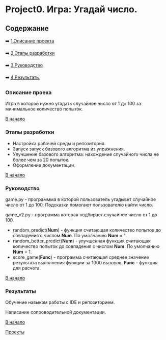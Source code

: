 # Project0. Игра: Угадай число.

## Содержание
 :arrow_right: [1.Описание проекта](https://github.com/GolovasPlech/sf_data_satanist/tree/main/prj0/README.md#Описание-проекта)

 :arrow_right: [2.Этапы разработки](https://github.com/GolovasPlech/sf_data_satanist/tree/main/prj0/README.md#Этапы-разработки)

 :arrow_right: [3.Руководство](https://github.com/GolovasPlech/sf_data_satanist/tree/main/prj0/README.md#Руководство)

 :arrow_right: [4.Результаты](https://github.com/GolovasPlech/sf_data_satanist/tree/main/prj0/README.md#Результаты)

### Описание проека
Игра в которой нужно угадать случайное число от 1 до 100 за минимальное количество попыток.

[В начало](https://github.com/GolovasPlech/sf_data_satanist/tree/main/prj0/README.md#Содержание)

### Этапы разработки
 * Настройка рабочей среды и репозитория.
 * Запуск запуск базового алгоритма из упражнения.
 * Улучшение базового алгоритма: нахождение случайного числа не более чем за 20 попыток.
 * Оформление документации.

[В начало](https://github.com/GolovasPlech/sf_data_satanist/tree/main/prj0/README.md#Содержание)

### Руководство
game.py - программма в которой пользователь угадывет случайное число от 1 до 100.
          Подсказки помогают пользователю найти число.      

game_v2.py - программа которая подбирает случайное число от 1 до 100.

* random_predict(**Num**) - функция считающая количество попыток до совпадения c числом **Num**.
  По умолчанию **Num** = 1.
* random_better_predict(**Num**) - улучшенная функция считающая количество попыток до совпадения  c числом **Num**.
  По умолчанию **Num** = 1.
* score_game(**Func**) - программа считающая среднее значение результата выполнения функции
  за 1000 вызовов. **Func** - функция для расчета.
                
[В начало](https://github.com/GolovasPlech/sf_data_satanist/tree/main/prj0/README.md#Содержание)

### Результаты
Обучение навыкам работы с IDE и репозиторием.

Написание сопроводительной документации.

[В начало](https://github.com/GolovasPlech/sf_data_satanist/tree/main/prj0/README.md#Содержание)

[Проекты](https://github.com/GolovasPlech/sf_data_satanist)